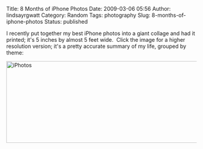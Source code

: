 Title: 8 Months of iPhone Photos
Date: 2009-03-06 05:56
Author: lindsayrgwatt
Category: Random
Tags: photography
Slug: 8-months-of-iphone-photos
Status: published

I recently put together my best iPhone photos into a giant collage and had it printed; it's 5 inches by almost 5 feet wide.  Click the image for a higher resolution version; it's a pretty accurate summary of my life, grouped by theme:

[<img src="http://www.lindsayrgwatt.com/images/iPhotos.jpg" title="iPhotos" class="alignnone" width="2018" height="216" />](http://www.lindsayrgwatt.com/images/iPhotos.jpg)
